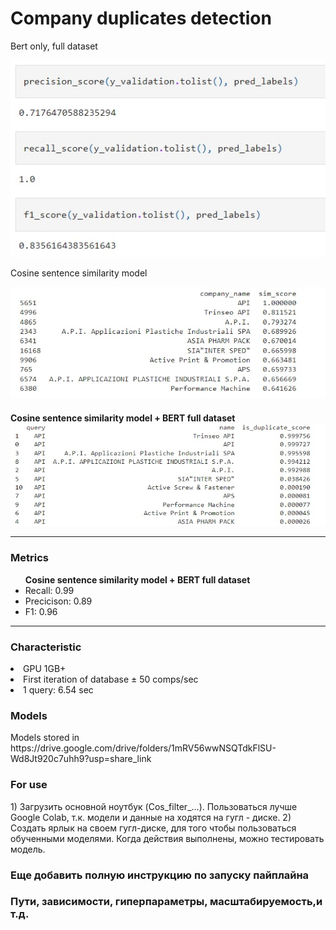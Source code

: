 <h1>Company duplicates detection</h1>

Bert only, full dataset

<img src="img/4.jpg">

Cosine sentence similarity model

<img src="img/1.jpg">

<h4>Cosine sentence similarity model + BERT full dataset

<img src="img/2.jpg">

<hr>

<h3> Metrics </h3>
<ul> <b> Cosine sentence similarity model + BERT full dataset </b>
  <li>Recall: 0.99</li>
  <li>Precicison: 0.89</li>
  <li>F1: 0.96</li>
</ul>

<hr>
<h3> Сharacteristic </h3>
    <li>GPU 1GB+</li>
  <li>First iteration of database ± 50 comps/sec</li>
  <li>1 query: 6.54 sec </li>
<h3> Models </h3>
Models stored in https://drive.google.com/drive/folders/1mRV56wwNSQTdkFlSU-Wd8Jt920c7uhh9?usp=share_link
<h3> For use </h3> 
1) Загрузить основной ноутбук (Cos_filter_...). Пользоваться лучше Google Colab, т.к. модели и данные на ходятся на гугл - диске.
2) Создать ярлык на своем гугл-диске, для того чтобы пользоваться обученными моделями.
Когда действия выполнены, можно тестировать модель.


<h3> Еще добавить полную инструкцию по запуску пайплайна </h3>
<h3> Пути, зависимости, гиперпараметры, масштабируемость,и т.д.</h3> 
